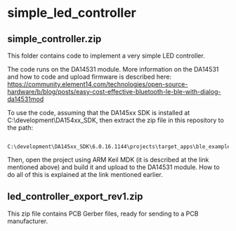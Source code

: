# simple_led_controller

## simple_controller.zip

This folder contains code to implement a very simple LED controller.

The code runs on the DA14531 module. More information on the DA14531 and how to code and upload firmware is described here: 
https://community.element14.com/technologies/open-source-hardware/b/blog/posts/easy-cost-effective-bluetooth-le-ble-with-dialog-da14531mod

To use the code, assuming that the DA145xx SDK is installed at C:\development\DA154xx_SDK, then extract the zip file in this repository to the path:

      C:\development\DA145xx_SDK\6.0.16.1144\projects\target_apps\ble_examples

Then, open the project using ARM Keil MDK (it is described at the link mentioned above) and build it and upload to the DA14531 module. How to do all of this is explained at the link mentioned earlier.

## led_controller_export_rev1.zip

This zip file contains PCB Gerber files, ready for sending to a PCB manufacturer.


